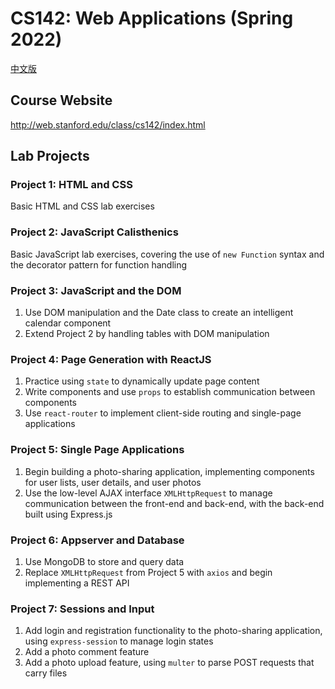 # CS142: Web Applications (Spring 2022)

[中文版](./README_CN.md)

## Course Website

http://web.stanford.edu/class/cs142/index.html

## Lab Projects

### Project 1: HTML and CSS

Basic HTML and CSS lab exercises  

### Project 2: JavaScript Calisthenics

Basic JavaScript lab exercises, covering the use of `new Function` syntax and the decorator pattern for function handling  

### Project 3: JavaScript and the DOM

1. Use DOM manipulation and the Date class to create an intelligent calendar component  
2. Extend Project 2 by handling tables with DOM manipulation  

### Project 4: Page Generation with ReactJS

1. Practice using `state` to dynamically update page content  
2. Write components and use `props` to establish communication between components  
3. Use `react-router` to implement client-side routing and single-page applications  

### Project 5: Single Page Applications

1. Begin building a photo-sharing application, implementing components for user lists, user details, and user photos  
2. Use the low-level AJAX interface `XMLHttpRequest` to manage communication between the front-end and back-end, with the back-end built using Express.js  

### Project 6: Appserver and Database

1. Use MongoDB to store and query data  
2. Replace `XMLHttpRequest` from Project 5 with `axios` and begin implementing a REST API  

### Project 7: Sessions and Input

1. Add login and registration functionality to the photo-sharing application, using `express-session` to manage login states  
2. Add a photo comment feature  
3. Add a photo upload feature, using `multer` to parse POST requests that carry files

